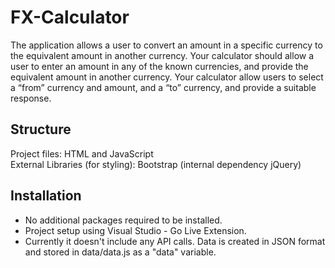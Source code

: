 # FX-Calculator
The application allows a user to convert an amount in a specific currency to the equivalent amount in another currency. Your calculator should allow a user to enter an amount in any of the known currencies, and provide the equivalent amount in another currency. Your calculator allow users to select a “from” currency and amount, and a “to” currency, and provide a suitable response.

## Structure
Project files: HTML and JavaScript\
External Libraries (for styling): Bootstrap (internal dependency jQuery)

## Installation
- No additional packages required to be installed.
- Project setup using Visual Studio - Go Live Extension.
- Currently it doesn't include any API calls. Data is created in JSON format and stored in data/data.js as a "data" variable.